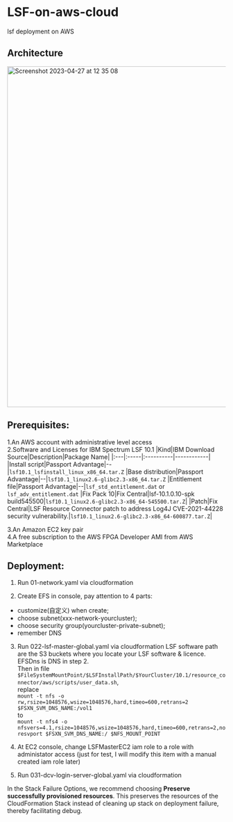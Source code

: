# LSF-on-aws-cloud
lsf deployment on AWS

## Architecture

<img width="784" alt="Screenshot 2023-04-27 at 12 35 08" src="https://user-images.githubusercontent.com/40814113/234760295-a3871584-af5c-48fc-bd26-657e9b146d0b.png">

## Prerequisites:
1.An AWS account with administrative level access  
2.Software and Licenses for IBM Spectrum LSF 10.1
|Kind|IBM Download Source|Description|Package Name|
|:---|:-----|:----------|------------|
|Install script|Passport Advantage|--|`lsf10.1_lsfinstall_linux_x86_64.tar.Z` 
|Base distribution|Passport Advantage|--|`lsf10.1_linux2.6-glibc2.3-x86_64.tar.Z`
|Entitlement file|Passport Advantage|--|`lsf_std_entitlement.dat` or `lsf_adv_entitlement.dat`
|Fix Pack 10|Fix Central|lsf-10.1.0.10-spk build545500|`lsf10.1_linux2.6-glibc2.3-x86_64-545500.tar.Z`|
|Patch|Fix Central|LSF Resource Connector patch to address Log4J CVE-2021-44228 security vulnerability.|`lsf10.1_linux2.6-glibc2.3-x86_64-600877.tar.Z`|  

3.An Amazon EC2 key pair  
4.A free subscription to the AWS FPGA Developer AMI from AWS Marketplace

## Deployment:
1. Run 01-network.yaml via cloudformation

2. Create EFS in console, pay attention to 4 parts: 
  * customize(自定义) when create;
  * choose subnet(xxx-network-yourcluster);
  * choose security group(yourcluster-private-subnet);
  * remember DNS

3. Run 022-lsf-master-global.yaml via cloudformation
  LSF software path are the S3 buckets where you locate your LSF software & licence. EFSDns is DNS in step 2.  
  Then in file `$FileSystemMountPoint/$LSFInstallPath/$YourCluster/10.1/resource_connector/aws/scripts/user_data.sh`,  
  replace  
  `mount -t nfs -o rw,rsize=1048576,wsize=1048576,hard,timeo=600,retrans=2 $FSXN_SVM_DNS_NAME:/vol1`  
  to  
  `mount -t nfs4 -o nfsvers=4.1,rsize=1048576,wsize=1048576,hard,timeo=600,retrans=2,noresvport $FSXN_SVM_DNS_NAME:/ $NFS_MOUNT_POINT`

4. At EC2 console, change LSFMasterEC2 iam role to a role with administator access (just for test, I will modify this item with a manual created iam role later)

5. Run 031-dcv-login-server-global.yaml via cloudformation

In the Stack Failure Options, we recommend choosing **Preserve successfully provisioned resources**. This preserves the resources of the CloudFormation Stack instead of cleaning up stack on deployment failure, thereby facilitating debug. 
